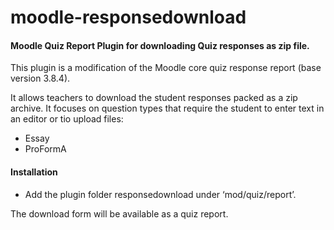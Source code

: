 # moodle-responsedownload

#### Moodle Quiz Report Plugin for downloading Quiz responses as zip file. 

This plugin is a modification of the Moodle core quiz response report (base version 3.8.4). 

It allows teachers to download the student responses packed as a zip archive. 
It focuses on question types that require the student to enter text in an editor or tio upload files: 
* Essay
* ProFormA 


#### Installation
* Add the plugin folder responsedownload under ‘mod/quiz/report’.

The download form will be available as a quiz report. 
